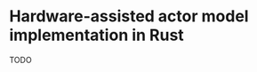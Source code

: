 Hardware-assisted actor model implementation in Rust
====================================================

TODO

